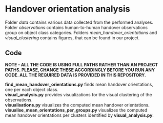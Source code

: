 
# Handover orientation analysis

Folder *data* contains various data collected from the performed analyses. Folder *observations* contains human-to-human handover observations group on object class categories.
Folders *mean_handover_orientations* and *visual_clustering* contains figures, that can be found in our project.

## Code
**NOTE - ALL THE CODE IS USING FULL PATHS RATHER THAN AN PROJECT PATHS. PLEASE, CHANGE THESE ACCORDINGLY BEFORE YOU RUN ANY CODE. ALL THE REQUIRED DATA IS PROVIDED IN THIS REPOSITORY.**

**find_mean_handover_orientations.py** finds mean handover orientations, one per each object class.\
**visual_analysis.py** provides visualizations for the visual clustering of the observations.\
**visualisations.py** visualizes the computed mean handover orientations.\
**visualise_mean_orientations_per_groups.py** visualizes the computed mean handover orientations per clusters identified by **visual_analysis.py**.